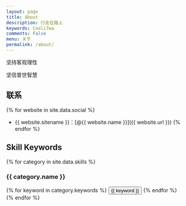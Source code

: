 ```yaml
---
layout: page
title: About
description: 行走在路上
keywords: Cooli7wa
comments: False
menu: 关于
permalink: /about/
---
```


坚持客观理性

坚信普世智慧

## 联系

{% for website in site.data.social %}
* {{ website.sitename }}：[@{{ website.name }}]({{ website.url }})
{% endfor %}

## Skill Keywords

{% for category in site.data.skills %}
### {{ category.name }}
<div class="btn-inline">
{% for keyword in category.keywords %}
<button class="btn btn-outline" type="button">{{ keyword }}</button>
{% endfor %}
</div>
{% endfor %}
